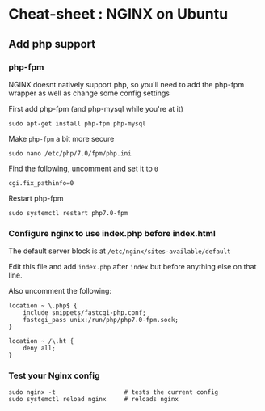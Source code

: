 # Cheat-sheet : NGINX on Ubuntu

## Add php support

### php-fpm

NGINX doesnt natively support php, so you'll need to add the php-fpm wrapper as well as change some config settings

First add php-fpm (and php-mysql while you're at it)

    sudo apt-get install php-fpm php-mysql

Make `php-fpm` a bit more secure

    sudo nano /etc/php/7.0/fpm/php.ini

Find the following, uncomment and set it to `0`

    cgi.fix_pathinfo=0

Restart php-fpm

    sudo systemctl restart php7.0-fpm

### Configure nginx to use index.php before index.html

The default server block is at `/etc/nginx/sites-available/default`

Edit this file and add `index.php` after `index` but before anything else on that line.

Also uncomment the following:

    location ~ \.php$ {
        include snippets/fastcgi-php.conf;
        fastcgi_pass unix:/run/php/php7.0-fpm.sock;
    }

    location ~ /\.ht {
        deny all;
    }

### Test your Nginx config

    sudo nginx -t                   # tests the current config
    sudo systemctl reload nginx     # reloads nginx
